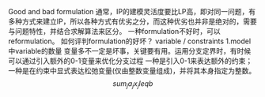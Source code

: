 Good and bad formulation
通常，IP的建模灵活度要比LP高，即对同一问题，有多种方式来建立IP，所以各种方式有优劣之分，而这种优劣也并非是绝对的，需要与问题特性，并结合求解算法来区分。
一种formulation不好时，可以reformulation。
如何评判formulation的好坏？
variable / constraints
1.model中variable的数量
    变量多不一定是坏事，关键要有用。运用分支定界时，有时候可以通过引入额外的0-1变量来优化分支过程
    一种是引入0-1来表达额外的约束；
    一种是在约束中显式表达松弛变量(仅由整数变量组成)，并将其本身指定为整数。$$sum_j{a_jx_j leq b}$$
